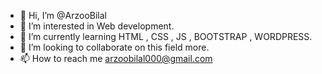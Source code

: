 - 👋 Hi, I’m @ArzooBilal
- 👀 I’m interested in Web development.
- 🌱 I’m currently learning HTML , CSS , JS , BOOTSTRAP , WORDPRESS.
- 💞️ I’m looking to collaborate on this field more.
- 📫 How to reach me arzoobilal000@gmail.com

<!---
ArzooBilal/ArzooBilal is a ✨ special ✨ repository because its `README.md` (this file) appears on your GitHub profile.
You can click the Preview link to take a look at your changes.
--->
